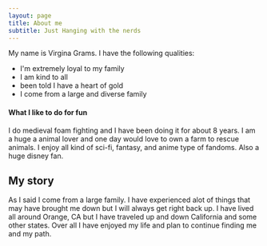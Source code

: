 ```yaml
---
layout: page
title: About me
subtitle: Just Hanging with the nerds
---
```


My name is Virgina Grams. I have the following qualities:

- I'm extremely loyal to my family
- I am kind to all
- been told I have a heart of gold
- I come from a large and diverse family


#### What I like to do for fun

I do medieval foam fighting and I have been doing it for about 8 years. I am a huge a animal lover and one day would love to own a farm to rescue animals. I enjoy all kind of sci-fi, fantasy, and anime type of fandoms. Also a huge disney fan.

## My story

As I said I come from a large family. I have experienced alot of things that may have brought me down but I will always get right back up. I have lived all around Orange, CA but I have traveled up and down California and some other states. Over all I have enjoyed my life and plan to continue finding me and my path.
